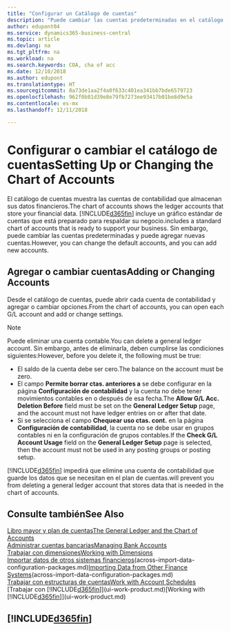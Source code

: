 ```yaml
---
title: "Configurar un Catálogo de cuentas"
description: "Puede cambiar las cuentas predeterminadas en el catálogo de cuentas (COA) y puede agregar nuevas cuentas."
author: edupont04
ms.service: dynamics365-business-central
ms.topic: article
ms.devlang: na
ms.tgt_pltfrm: na
ms.workload: na
ms.search.keywords: COA, cha of acc
ms.date: 12/10/2018
ms.author: edupont
ms.translationtype: HT
ms.sourcegitcommit: 8a73de1aa2f4a0f633c401ea341bb7bde6579723
ms.openlocfilehash: 962f0b81d39e8e79fb7273ee93417b01be8d9e5a
ms.contentlocale: es-mx
ms.lasthandoff: 12/11/2018

---
```

# <a name="setting-up-or-changing-the-chart-of-accounts"></a><span data-ttu-id="b1df1-103">Configurar o cambiar el catálogo de cuentas</span><span class="sxs-lookup"><span data-stu-id="b1df1-103">Setting Up or Changing the Chart of Accounts</span></span>
<span data-ttu-id="b1df1-104">El catálogo de cuentas muestra las cuentas de contabilidad que almacenan sus datos financieros.</span><span class="sxs-lookup"><span data-stu-id="b1df1-104">The chart of accounts shows the ledger accounts that store your financial data.</span></span> [!INCLUDE[d365fin](includes/d365fin_md.md)] <span data-ttu-id="b1df1-105">incluye un gráfico estándar de cuentas que está preparado para respaldar su negocio.</span><span class="sxs-lookup"><span data-stu-id="b1df1-105">includes a standard chart of accounts that is ready to support your business.</span></span>
<span data-ttu-id="b1df1-106">Sin embargo, puede cambiar las cuentas predeterminadas y puede agregar nuevas cuentas.</span><span class="sxs-lookup"><span data-stu-id="b1df1-106">However, you can change the default accounts, and you can add new accounts.</span></span>  

## <a name="adding-or-changing-accounts"></a><span data-ttu-id="b1df1-107">Agregar o cambiar cuentas</span><span class="sxs-lookup"><span data-stu-id="b1df1-107">Adding or Changing Accounts</span></span>
<span data-ttu-id="b1df1-108">Desde el catálogo de cuentas, puede abrir cada cuenta de contabilidad y agregar o cambiar opciones.</span><span class="sxs-lookup"><span data-stu-id="b1df1-108">From the chart of accounts, you can open each G/L account and add or change settings.</span></span>

> [!NOTE]  
>   <span data-ttu-id="b1df1-109">Puede eliminar una cuenta contable.</span><span class="sxs-lookup"><span data-stu-id="b1df1-109">You can delete a general ledger account.</span></span> <span data-ttu-id="b1df1-110">Sin embargo, antes de eliminarla, deben cumplirse las condiciones siguientes:</span><span class="sxs-lookup"><span data-stu-id="b1df1-110">However, before you delete it, the following must be true:</span></span>  
>  
>   * <span data-ttu-id="b1df1-111">El saldo de la cuenta debe ser cero.</span><span class="sxs-lookup"><span data-stu-id="b1df1-111">The balance on the account must be zero.</span></span>  
>   * <span data-ttu-id="b1df1-112">El campo **Permite borrar ctas. anteriores a** se debe configurar en la página **Configuración de contabilidad** y la cuenta no debe tener movimientos contables en o después de esa fecha.</span><span class="sxs-lookup"><span data-stu-id="b1df1-112">The **Allow G/L Acc. Deletion Before** field must be set on the **General Ledger Setup** page, and the account must not have ledger entries on or after that date.</span></span>  
>   * <span data-ttu-id="b1df1-113">Si se selecciona el campo **Chequear uso ctas. cont.** en la página **Configuración de contabilidad**, la cuenta no se debe usar en grupos contables ni en la configuración de grupos contables.</span><span class="sxs-lookup"><span data-stu-id="b1df1-113">If the **Check G/L Account Usage** field on the **General Ledger Setup** page is selected, then the account must not be used in any posting groups or posting setup.</span></span>  

[!INCLUDE[d365fin](includes/d365fin_md.md)] <span data-ttu-id="b1df1-114">impedirá que elimine una cuenta de contabilidad que guarde los datos que se necesitan en el plan de cuentas.</span><span class="sxs-lookup"><span data-stu-id="b1df1-114">will prevent you from deleting a general ledger account that stores data that is needed in the chart of accounts.</span></span>  

## <a name="see-also"></a><span data-ttu-id="b1df1-115">Consulte también</span><span class="sxs-lookup"><span data-stu-id="b1df1-115">See Also</span></span>
[<span data-ttu-id="b1df1-116">Libro mayor y plan de cuentas</span><span class="sxs-lookup"><span data-stu-id="b1df1-116">The General Ledger and the Chart of Accounts</span></span>](finance-general-ledger.md)  
[<span data-ttu-id="b1df1-117">Administrar cuentas bancarias</span><span class="sxs-lookup"><span data-stu-id="b1df1-117">Managing Bank Accounts</span></span>](bank-manage-bank-accounts.md)  
[<span data-ttu-id="b1df1-118">Trabajar con dimensiones</span><span class="sxs-lookup"><span data-stu-id="b1df1-118">Working with Dimensions</span></span>](finance-dimensions.md)  
<span data-ttu-id="b1df1-119">[Importar datos de otros sistemas financieros](across-import-data-configuration-packages.md)(across-import-data-configuration-packages.md)</span><span class="sxs-lookup"><span data-stu-id="b1df1-119">[Importing Data from Other Finance Systems](across-import-data-configuration-packages.md)(across-import-data-configuration-packages.md)</span></span>  
[<span data-ttu-id="b1df1-120">Trabajar con estructuras de cuentas</span><span class="sxs-lookup"><span data-stu-id="b1df1-120">Work with Account Schedules</span></span>](bi-how-work-account-schedule.md)  
<span data-ttu-id="b1df1-121">[Trabajar con [!INCLUDE[d365fin](includes/d365fin_md.md)]](ui-work-product.md)</span><span class="sxs-lookup"><span data-stu-id="b1df1-121">[Working with [!INCLUDE[d365fin](includes/d365fin_md.md)]](ui-work-product.md)</span></span>  

## [!INCLUDE[d365fin](includes/free_trial_md.md)]

